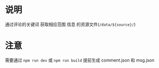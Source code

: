 # 说明

通过评论的关键词 获取相应范围 信息 的资源文件(`/data/${source}/`)

# 注意

需要通过 `npm run dev` 或 `npm run build` 提前生成 comment.json 和 msg.json
